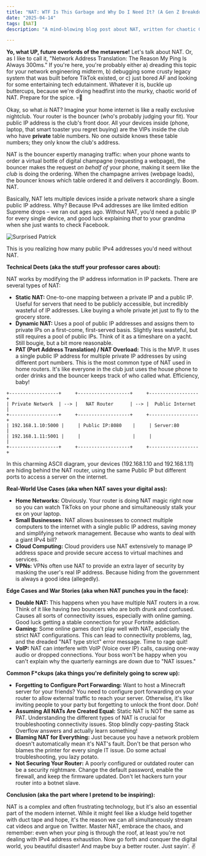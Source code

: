 ```yaml
---
title: "NAT: WTF Is This Garbage and Why Do I Need It? (A Gen Z Breakdown)"
date: "2025-04-14"
tags: [NAT]
description: "A mind-blowing blog post about NAT, written for chaotic Gen Z engineers who are probably procrastinating instead of coding."

---
```


**Yo, what UP, future overlords of the metaverse!** Let's talk about NAT. Or, as I like to call it, "Network Address Translation: The Reason My Ping Is Always 300ms." If you're here, you're probably either a) dreading this topic for your network engineering midterm, b) debugging some crusty legacy system that was built before TikTok existed, or c) just bored AF and looking for some entertaining tech edutainment. Whatever it is, buckle up buttercups, because we're diving headfirst into the murky, chaotic world of NAT. Prepare for the spice. 💀🙏

Okay, so what *is* NAT? Imagine your home internet is like a really exclusive nightclub. Your router is the bouncer (who's probably judging your fit). Your public IP address is the club's front door. All your devices inside (phone, laptop, that smart toaster you regret buying) are the VIPs inside the club who have **private** table numbers. No one outside knows these table numbers; they only know the club's address.

NAT is the bouncer expertly managing traffic: when your phone wants to order a virtual bottle of digital champagne (requesting a webpage), the bouncer makes the request *on behalf of* your phone, making it seem like the *club* is doing the ordering. When the champagne arrives (webpage loads), the bouncer knows which table ordered it and delivers it accordingly. Boom. NAT.

Basically, NAT lets multiple devices inside a private network share a single public IP address. Why? Because IPv4 addresses are like limited edition Supreme drops – we ran out ages ago. Without NAT, you’d need a public IP for every single device, and good luck explaining *that* to your grandma when she just wants to check Facebook.

![Surprised Patrick](https://i.kym-cdn.com/entries/icons/original/000/027/475/Screen_Shot_2018-10-25_at_11.02.15_AM.png)

This is you realizing how many public IPv4 addresses you'd need without NAT.

**Technical Deets (aka the stuff your professor cares about):**

NAT works by modifying the IP address information in IP packets. There are several types of NAT:

*   **Static NAT:** One-to-one mapping between a private IP and a public IP. Useful for servers that need to be publicly accessible, but incredibly wasteful of IP addresses. Like buying a whole private jet just to fly to the grocery store.
*   **Dynamic NAT:** Uses a pool of public IP addresses and assigns them to private IPs on a first-come, first-served basis. Slightly less wasteful, but still requires a pool of public IPs. Think of it as a timeshare on a yacht. Still bougie, but a bit more reasonable.
*   **PAT (Port Address Translation) / NAT Overload:** This is the MVP. It uses a single public IP address for multiple private IP addresses by using different port numbers. This is the most common type of NAT used in home routers. It's like everyone in the club just uses the house phone to order drinks and the bouncer keeps track of who called what. Efficiency, baby!

```ascii
+------------------+     +-------------------+     +------------------+
| Private Network  | --> |   NAT Router      | --> |  Public Internet  |
+------------------+     +-------------------+     +------------------+
| 192.168.1.10:5000 |     | Public IP:8080    |     | Server:80         |
| 192.168.1.11:5001 |     |                   |     |                 |
+------------------+     +-------------------+     +------------------+
```

In this charming ASCII diagram, your devices (192.168.1.10 and 192.168.1.11) are hiding behind the NAT router, using the same Public IP but different ports to access a server on the internet.

**Real-World Use Cases (aka when NAT saves your digital ass):**

*   **Home Networks:** Obviously. Your router is doing NAT magic right now so you can watch TikToks on your phone and simultaneously stalk your ex on your laptop.
*   **Small Businesses:** NAT allows businesses to connect multiple computers to the internet with a single public IP address, saving money and simplifying network management. Because who wants to deal with a giant IPv4 bill?
*   **Cloud Computing:** Cloud providers use NAT extensively to manage IP address space and provide secure access to virtual machines and services.
*   **VPNs:** VPNs often use NAT to provide an extra layer of security by masking the user's real IP address. Because hiding from the government is always a good idea (allegedly).

**Edge Cases and War Stories (aka when NAT punches you in the face):**

*   **Double NAT:** This happens when you have multiple NAT routers in a row. Think of it like having *two* bouncers who are both drunk and confused. Causes all sorts of connectivity issues, especially with online gaming. Good luck getting a stable connection for your Fortnite addiction.
*   **Gaming:** Some online games don't play well with NAT, especially the strict NAT configurations. This can lead to connectivity problems, lag, and the dreaded "NAT type strict" error message. Time to rage quit!
*   **VoIP:** NAT can interfere with VoIP (Voice over IP) calls, causing one-way audio or dropped connections. Your boss won't be happy when you can't explain why the quarterly earnings are down due to "NAT issues."

**Common F\*ckups (aka things you're definitely going to screw up):**

*   **Forgetting to Configure Port Forwarding:** Want to host a Minecraft server for your friends? You need to configure port forwarding on your router to allow external traffic to reach your server. Otherwise, it's like inviting people to your party but forgetting to unlock the front door. Doh!
*   **Assuming All NATs Are Created Equal:** Static NAT is NOT the same as PAT. Understanding the different types of NAT is crucial for troubleshooting connectivity issues. Stop blindly copy-pasting Stack Overflow answers and actually learn something!
*   **Blaming NAT for Everything:** Just because you have a network problem doesn't automatically mean it's NAT's fault. Don't be that person who blames the printer for every single IT issue. Do some actual troubleshooting, you lazy potato.
*   **Not Securing Your Router:** A poorly configured or outdated router can be a security nightmare. Change the default password, enable the firewall, and keep the firmware updated. Don't let hackers turn your router into a botnet slave.

**Conclusion (aka the part where I pretend to be inspiring):**

NAT is a complex and often frustrating technology, but it's also an essential part of the modern internet. While it might feel like a kludge held together with duct tape and hope, it's the reason we can all simultaneously stream cat videos and argue on Twitter. Master NAT, embrace the chaos, and remember: even when your ping is through the roof, at least you're not dealing with IPv4 address exhaustion. Now go forth and conquer the digital world, you beautiful disaster! And maybe buy a better router. Just sayin'. ✌️
